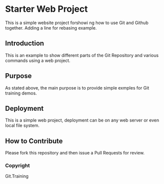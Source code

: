 # Starter Web Project

This is a simple website project forshowi ng how to use Git and Github together. Adding a line for rebasing example.

## Introduction

This is an example to show different parts of the Git Repository and various commands using a web project.

## Purpose

As stated above, the main purpose is to provide simple exmples for Git training demos.

## Deployment

This is a simple web project, deployment can be on any web server or even local file system.

## How to Contribute

Please fork this repository and then issue a Pull Requests for review.

### Copyright

Git.Training